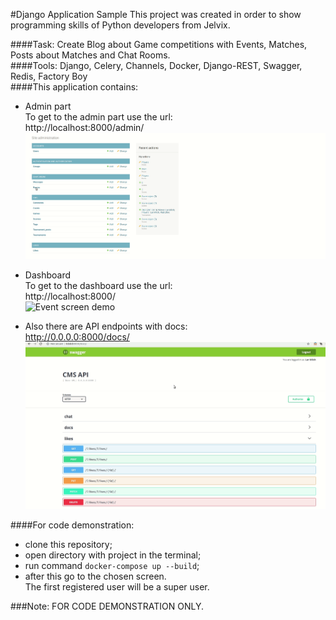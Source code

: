 #Django Application Sample
This project was created in order to show programming skills of Python developers from Jelvix.

####Task: 
Create Blog about Game competitions with Events, Matches, Posts about Matches and Chat Rooms.  
####Tools: 
Django, Celery, Channels, Docker, Django-REST, Swagger, Redis, Factory Boy  
####This application contains:

- Admin part  
To get to the admin part use the url:  
http://localhost:8000/admin/  
![Admin screen demo](/readme/admin_part_sample.gif)  
  
  
- Dashboard  
To get to the dashboard use the url:  
http://localhost:8000/  
![Event screen demo](/readme/dachboard_sample.gif)  

- Also there are API endpoints with docs:  
http://0.0.0.0:8000/docs/  
![Docs screen demo](/readme/docs.gif)  

####For code demonstration:  
- clone this repository;
- open directory with project in the terminal;
- run command `docker-compose up --build`;
- after this go to the chosen screen.  
The first registered user will be a super user.  

###Note: FOR CODE DEMONSTRATION ONLY.